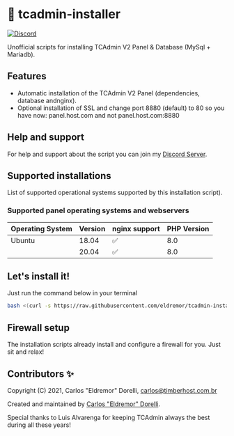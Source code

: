 # :rocket: tcadmin-installer

[![Discord](https://img.shields.io/discord/832274980665557032?label=&logo=discord&logoColor=ffffff&color=7389D8&labelColor=6A7EC2)](https://discord.gg/D2Y3zDRp9m)

Unofficial scripts for installing TCAdmin V2 Panel & Database (MySql + Mariadb).

## Features

- Automatic installation of the TCAdmin V2 Panel (dependencies, database andnginx).
- Optional installation of SSL and change port 8880 (default) to 80 so you have now: panel.host.com and not panel.host.com:8880

## Help and support

For help and support about the script you can join my [Discord Server](https://eldremor.com/discord).

## Supported installations

List of supported operational systems supported by this installation script).

### Supported panel operating systems and webservers

| Operating System | Version | nginx support      | PHP Version |
| ---------------- | ------- | ------------------ | ----------- |
| Ubuntu           | 18.04   | :white_check_mark: | 8.0         |
|                  | 20.04   | :white_check_mark: | 8.0         |

## Let's install it!

Just run the command below in your terminal

```bash
bash <(curl -s https://raw.githubusercontent.com/eldremor/tcadmin-installer/main/tcadmin-installer.sh)
```

## Firewall setup

The installation scripts already install and configure a firewall for you. Just sit and relax!

## Contributors ✨

Copyright (C) 2021, Carlos "Eldremor" Dorelli, <carlos@timberhost.com.br>

Created and maintained by [Carlos "Eldremor" Dorelli](https://github.com/eldremor/tcadmin-installer).

Special thanks to Luis Alvarenga for keeping TCAdmin always the best during all these years!